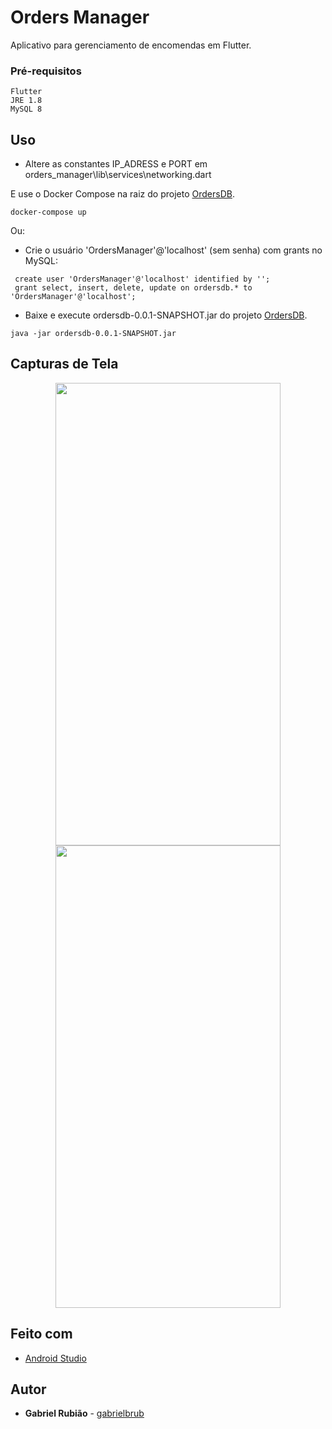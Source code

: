 # Orders Manager

Aplicativo para gerenciamento de encomendas em Flutter. 

### Pré-requisitos

```
Flutter
JRE 1.8
MySQL 8
```

## Uso

* Altere as constantes IP_ADRESS e PORT em orders_manager\lib\services\networking.dart

E use o Docker Compose na raiz do projeto [OrdersDB](https://github.com/gabrielbrub/ordersdb).

```
docker-compose up
 ```
 
 Ou:

* Crie o usuário 'OrdersManager'@'localhost' (sem senha) com grants no MySQL:

```
 create user 'OrdersManager'@'localhost' identified by '';
 grant select, insert, delete, update on ordersdb.* to 'OrdersManager'@'localhost';
 ```
 * Baixe e execute ordersdb-0.0.1-SNAPSHOT.jar do projeto [OrdersDB](https://github.com/gabrielbrub/ordersdb).
```
java -jar ordersdb-0.0.1-SNAPSHOT.jar
 ```
 
## Capturas de Tela

<p float="left" align="middle" hspace="20"">
  <img src="https://i.imgur.com/sXgp5wv.jpg" height="740" width="360" />
  <img src="https://i.imgur.com/FM5sM7z.jpg" height="740" width="360" /> 
</p>

## Feito com

* [Android Studio](https://developer.android.com/studio)

## Autor

* **Gabriel Rubião** - [gabrielbrub](https://github.com/gabrielbrub)

                                                                     
                                                                  
